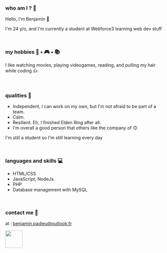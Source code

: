 <h3>who am I ? 🥲</h3>

<p>Hello, I'm Benjamin 👋</p>

<p>I'm 24 y/o, and I'm currently a student at Webforce3 learning web dev stuff</p>

<br>

<h3>my hobbies 🎥 • 🎮 • 📚</h3>

<p>I like watching movies, playing videogames, reading, and pulling my hair while coding 👍</p>

<br>

<h3>qualities 🦫</h3>

<ul>
  <li>Independent, I can work on my own, but I'm not afraid to be part of a team.</li>
  <li>Calm.</li>
  <li>Resilient. Eh, I finished Elden Ring after all.</li>
  <li>I'm overall a good person that others like the company of 🙃</li>
</ul>

<p> I'm still a student so I'm still learning every day </p>

<br>

<h3>languages and skills 💻</h3>

<ul>
  <li>HTML/CSS</li>
  <li>JavaScript, NodeJs</li>
  <li>PHP</li>
  <li>Database management with MySQL</li>
</ul>

<br>

<h3>contact me 📧</h3>

at : benjamin.padieu@outlook.fr

<img width="55px" height="auto" src="https://encrypted-tbn0.gstatic.com/images?q=tbn:ANd9GcTLFGvX1TBO1O3YvZUQ52T3aO9CacjjAc9x3w&usqp=CAU">



